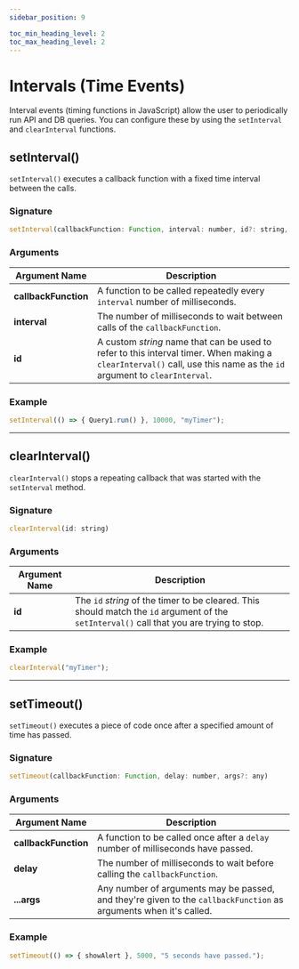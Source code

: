 ```yaml
---
sidebar_position: 9

toc_min_heading_level: 2
toc_max_heading_level: 2
---
```


# Intervals (Time Events)

Interval events (timing functions in JavaScript) allow the user to periodically run API and DB queries. You can configure these by using the `setInterval` and `clearInterval` functions.

<VideoEmbed host="youtube" videoId="ByE3aqlQ1pE" title="How To Use The SetInterval & ClearInterval Functions To Auto-Update Widgets" caption="How To Use The SetInterval & ClearInterval Functions To Auto-Update Widgets"/>

## setInterval()

`setInterval()` executes a callback function with a fixed time interval between the calls.

### Signature

```javascript
setInterval(callbackFunction: Function, interval: number, id?: string, args?: any)
```

### Arguments

| Argument Name | Description |
| ------------- | ----------- |
| **callbackFunction** | A function to be called repeatedly every `interval` number of milliseconds. |
| **interval** | The number of milliseconds to wait between calls of the `callbackFunction`. |
| **id** | A custom _string_ name that can be used to refer to this interval timer. When making a `clearInterval()` call, use this name as the `id` argument to `clearInterval`. |

### Example

```javascript
setInterval(() => { Query1.run() }, 10000, "myTimer");
```

---

## clearInterval()

`clearInterval()` stops a repeating callback that was started with the `setInterval` method.

### Signature

```javascript
clearInterval(id: string)
```

### Arguments

| Argument Name | Description |
| ------------- | ----------- |
| **id** | The `id` _string_ of the timer to be cleared. This should match the `id` argument of the `setInterval()` call that you are trying to stop. |

### Example

```javascript
clearInterval("myTimer");
```

---

## setTimeout()

`setTimeout()` executes a piece of code once after a specified amount of time has passed.

### Signature

```javascript
setTimeout(callbackFunction: Function, delay: number, args?: any)
```

### Arguments

| Argument Name | Description |
| ------------- | ----------- |
| **callbackFunction** | A function to be called once after a `delay` number of milliseconds have passed. |
| **delay** | The number of milliseconds to wait before calling the `callbackFunction`. |
| **...args** | Any number of arguments may be passed, and they're given to the `callbackFunction` as arguments when it's called. |

### Example

```javascript
setTimeout(() => { showAlert }, 5000, "5 seconds have passed.");
```